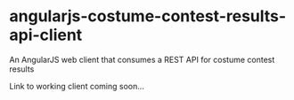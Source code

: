 # angularjs-costume-contest-results-api-client
An AngularJS web client that consumes a REST API for costume contest results

Link to working client coming soon...
